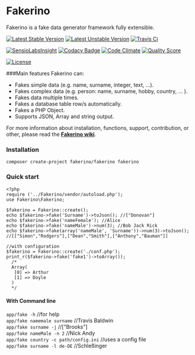 # Fakerino
Fakerino is a fake data generator framework fully extensible.

[![Latest Stable Version](https://poser.pugx.org/fakerino/fakerino/v/stable.svg)](https://packagist.org/packages/fakerino/fakerino)
[![Latest Unstable Version](https://poser.pugx.org/fakerino/fakerino/v/unstable.svg)](https://packagist.org/packages/fakerino/fakerino)
[![Travis Ci](https://travis-ci.org/niklongstone/Fakerino.svg?branch=master)](https://travis-ci.org/niklongstone/Fakerino)

[![SensioLabsInsight](https://insight.sensiolabs.com/projects/4e7de12a-8fc4-4626-a33d-3287a20f02f6/mini.png)](https://insight.sensiolabs.com/projects/4e7de12a-8fc4-4626-a33d-3287a20f02f6)
[![Codacy Badge](https://www.codacy.com/project/badge/ff6ba56b25fe4d6486a0c6f86e55d172)](https://www.codacy.com/public/niklongstone/Fakerino)
[![Code Climate](https://codeclimate.com/github/niklongstone/Fakerino/badges/gpa.svg)](https://codeclimate.com/github/niklongstone/Fakerino)
[![Quality Score](https://img.shields.io/scrutinizer/g/niklongstone/Fakerino.svg?style=flat-square)](https://scrutinizer-ci.com/g/niklongstone/Fakerino)

[![License](https://poser.pugx.org/fakerino/fakerino/license.svg)](https://packagist.org/packages/fakerino/fakerino)

###Main features
Fakerino can:
* Fakes simple data (e.g. name, surname, integer, text, ...).
* Fakes complex data (e.g. person: name, surname, hobby, country, ... ).
* Fakes data multiple times.
* Fakes a database table row/s automatically.
* Fakes a PHP Object.
* Supports JSON, Array and string output.
 
For more information about installation, functions, support, contribution, or other,
please read the __[Fakerino wiki](https://github.com/niklongstone/Fakerino/wiki)__.



### Installation
`composer create-project fakerino/fakerino fakerino`

### Quick start
```
<?php
require ('../Fakerino/vendor/autoload.php');
use Fakerino\Fakerino;

$fakerino = Fakerino::create();
echo $fakerino->fake('Surname')->toJson(); //["Donovan"]
echo $fakerino->fake('nameFemale'); //Alice
echo $fakerino->fake('nameMale')->num(3); //Bob Jack Rick
echo $fakerino->fake(array('nameMale', 'Surname'))->num(3)->toJson(); //[["Simon","Rodgers"],["Dean","Smith"],["Anthony","Bauman"]]

//with configuration
$fakerino = Fakerino::create('./conf.php');
print_r($fakerino->fake('fake1')->toArray());
  /*
  Array(
   [0] => Arthur
   [1] => Doyle
  )
  */
```

#### With Command line
`app/fake -h` //for help  
`app/fake namemale surname` //Travis Baldwin  
`app/fake surname -j` //["Brooks"]  
`app/fake nameMale -n 2` //Nick Andy  
`app/fake country -c path/config.ini` //uses a config file  
`app/fake surname -l de-DE` //Schleßinger 


